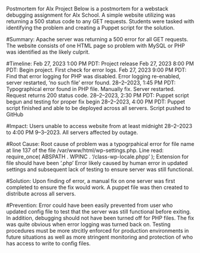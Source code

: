Postmortem for Alx Project
Below is a postmortem for a webstack debugging assignment for Alx School. A simple website utilizing was returning a 500 status code to any GET requests. Students were tasked with identifying the problem and creating a Puppet script for the solution.

#Summary:
Apache server was returning a 500 error for all GET requests. The website consists of one HTML page so problem with MySQL or PHP was identified as the likely culprit.

#Timeline:
Feb 27, 2023 1:00 PM PDT: Project release
Feb 27, 2023 8:00 PM PDT: Begin project. First check for error logs.
Feb 27, 2023 9:00 PM PDT: Find that error logging for PHP was disabled. Error logging re-enabled, server restarted, ‘no such file’ error found.
28–2–2023, 1:45 PM PDT: Typographical error found in PHP file. Manually fix. Server restarted. Request returns 200 status code.
28–2–2023, 2:30 PM PDT: Puppet script begun and testing for proper fix begin
28–2–2023, 4:00 PM PDT: Puppet script finished and able to be deployed across all servers. Script pushed to GitHub

#Impact:
Users unable to access website from at least midnight 28–2–2023 to 4:00 PM 9–3–2023. All servers affected by outage.

#Root Cause:
Root cause of problem was a typogrpahical error for file name at line 137 of the file /var/www/html/wp-settings.php. Line read: require_once( ABSPATH . WPINC . ‘/class-wp-locale.phpp’ );
Extension for file should have been ‘.php’
Error likely caused by human error in updated settings and subsequent lack of testing to ensure server was still functional.

#Solution:
Upon finding of error, a manual fix on one server was first completed to ensure the fix would work. A puppet file was then created to distribute across all servers.

#Prevention:
Error could have been easily prevented from user who updated config file to test that the server was still functional before exiting. In addition, debugging should not have been turned off for PHP files. The fix was quite obvious when error logging was turned back on. Testing procedures must be more strcitly enforced for production environments in future situations as well as more stringent monitoring and protection of who has access to write to config files.